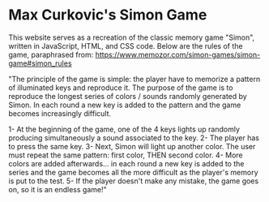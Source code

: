 # Max Curkovic's Simon Game

This website serves as a recreation of the classic memory game "Simon", written in JavaScript, HTML, and CSS code. 
Below are the rules of the game, paraphrased from: https://www.memozor.com/simon-games/simon-game#simon_rules

"The principle of the game is simple: the player have to memorize a pattern of illuminated keys and reproduce it. The purpose of the game is to reproduce the longest series of colors / sounds randomly generated by Simon.
In each round a new key is added to the pattern and the game becomes increasingly difficult.

1- At the beginning of the game, one of the 4 keys lights up randomly producing simultaneously a sound associated to the key.
2- The player has to press the same key.
3- Next, Simon will light up another color. The user must repeat the same pattern: first color, THEN second color.
4- More colors are added afterwards... in each round a new key is added to the series and the game becomes all the more difficult as the player's memory is put to the test.
5- If the player doesn't make any mistake, the game goes on, so it is an endless game!"
